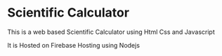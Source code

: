 # Scientific Calculator
This is a web based Scientific Calculator using Html Css and Javascript

It is Hosted on Firebase Hosting using Nodejs
